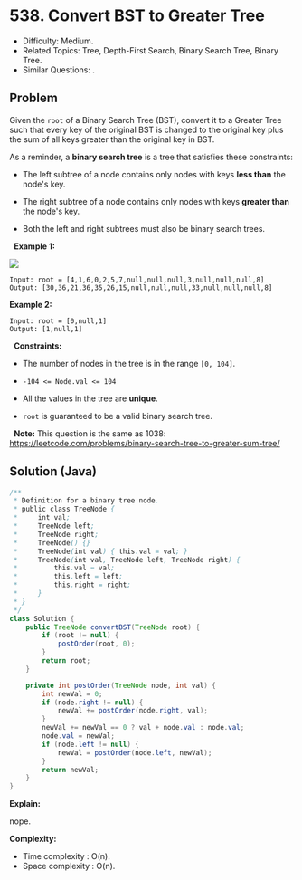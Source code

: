 # 538. Convert BST to Greater Tree

- Difficulty: Medium.
- Related Topics: Tree, Depth-First Search, Binary Search Tree, Binary Tree.
- Similar Questions: .

## Problem

Given the ```root``` of a Binary Search Tree (BST), convert it to a Greater Tree such that every key of the original BST is changed to the original key plus the sum of all keys greater than the original key in BST.

As a reminder, a **binary search tree** is a tree that satisfies these constraints:


	
- The left subtree of a node contains only nodes with keys **less than** the node's key.
	
- The right subtree of a node contains only nodes with keys **greater than** the node's key.
	
- Both the left and right subtrees must also be binary search trees.


 
**Example 1:**

![](https://assets.leetcode.com/uploads/2019/05/02/tree.png)

```
Input: root = [4,1,6,0,2,5,7,null,null,null,3,null,null,null,8]
Output: [30,36,21,36,35,26,15,null,null,null,33,null,null,null,8]
```

**Example 2:**

```
Input: root = [0,null,1]
Output: [1,null,1]
```

 
**Constraints:**


	
- The number of nodes in the tree is in the range ```[0, 104]```.
	
- ```-104 <= Node.val <= 104```
	
- All the values in the tree are **unique**.
	
- ```root``` is guaranteed to be a valid binary search tree.


 
**Note:** This question is the same as 1038: https://leetcode.com/problems/binary-search-tree-to-greater-sum-tree/


## Solution (Java)

```java
/**
 * Definition for a binary tree node.
 * public class TreeNode {
 *     int val;
 *     TreeNode left;
 *     TreeNode right;
 *     TreeNode() {}
 *     TreeNode(int val) { this.val = val; }
 *     TreeNode(int val, TreeNode left, TreeNode right) {
 *         this.val = val;
 *         this.left = left;
 *         this.right = right;
 *     }
 * }
 */
class Solution {
    public TreeNode convertBST(TreeNode root) {
        if (root != null) {
            postOrder(root, 0);
        }
        return root;
    }

    private int postOrder(TreeNode node, int val) {
        int newVal = 0;
        if (node.right != null) {
            newVal += postOrder(node.right, val);
        }
        newVal += newVal == 0 ? val + node.val : node.val;
        node.val = newVal;
        if (node.left != null) {
            newVal = postOrder(node.left, newVal);
        }
        return newVal;
    }
}
```

**Explain:**

nope.

**Complexity:**

* Time complexity : O(n).
* Space complexity : O(n).
